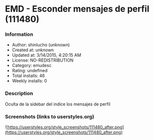 # EMD - Esconder mensajes de perfil (111480)

### Information
- Author: shinlucho (unknown)
- Created at: unknown
- Updated at: 3/14/2015, 4:20:15 AM
- License: NO-REDISTRIBUTION
- Category: emudesc
- Rating: undefined
- Total installs: 46
- Weekly installs: 0


### Description
Oculta de la sidebar del indice los mensajes de perfil


### Screenshots (links to userstyles.org)
![https://userstyles.org/style_screenshots/111480_after.png](https://userstyles.org/style_screenshots/111480_after.png)



